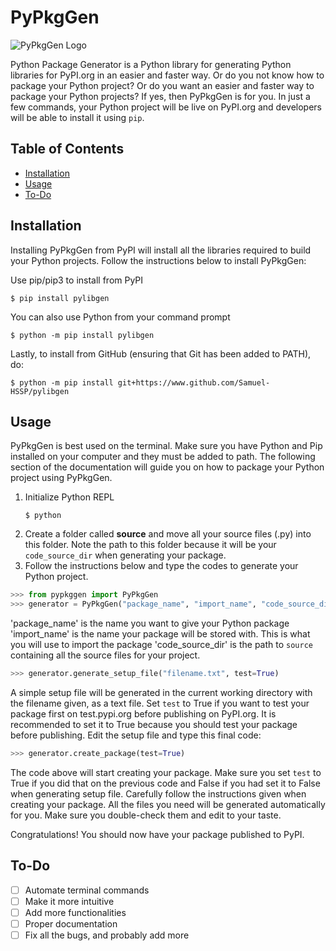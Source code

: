 # PyPkgGen
![PyPkgGen Logo](https://i.ibb.co/kBf4T8c/pypkggen.png)

Python Package Generator is a Python library for generating Python libraries for PyPI.org in an easier and faster way.
Or do you not know how to package your Python project? Or do you want an easier and faster way to package your Python projects? If yes, then PyPkgGen is for you.
In just a few commands, your Python project will be live on PyPI.org and developers will be able to install it using ```pip```.


## Table of Contents
- [Installation](https://github.com/Samuel-HSSP/pypkggen/blob/main/README.md/#installation)
- [Usage](https://github.com/Samuel-HSSP/pypkggen/blob/main/README.md/#usage)
- [To-Do](https://github.com/Samuel-HSSP/pypkggen/blob/main/README.md/#to-do)


## Installation
Installing PyPkgGen from PyPI will install all the libraries required to build your Python projects.
Follow the instructions below to install PyPkgGen:

Use pip/pip3 to install from PyPI
```
$ pip install pylibgen
```
You can also use Python from your command prompt
```
$ python -m pip install pylibgen
```
Lastly, to install from GitHub (ensuring that Git has been added to PATH), do:
```
$ python -m pip install git+https://www.github.com/Samuel-HSSP/pylibgen
```

## Usage
PyPkgGen is best used on the terminal. Make sure you have Python and Pip installed on your computer and they must be added to path. The following section of the documentation will guide you on how to package your Python project using PyPkgGen.

1. Initialize Python REPL
    ```
    $ python
    ```
2. Create a folder called **source** and move all your source files (.py) into this folder. Note the path to this folder because it will be your `code_source_dir` when generating your package.
3. Follow the instructions below and type the codes to generate your Python project.
```python
>>> from pypkggen import PyPkgGen
>>> generator = PyPkgGen("package_name", "import_name", "code_source_dir")
```

'package_name' is the name you want to give your Python package
'import_name' is the name your package will be stored with. This is what you will use to import the package
'code_source_dir' is the path to `source` containing all the source files for your project.

```python
>>> generator.generate_setup_file("filename.txt", test=True)
```
A simple setup file will be generated in the current working directory with the filename given, as a text file.
Set `test` to True if you want to test your package first on test.pypi.org before publishing on PyPI.org. It is recommended to set it to True because you should test your package before publishing.
Edit the setup file and type this final code:

```python
>>> generator.create_package(test=True)
```

The code above will start creating your package. Make sure you set `test` to True if you did that on the previous code and False if you had set it to False when generating setup file.
Carefully follow the instructions given when creating your package. All the files you need will be generated automatically for you. Make sure you double-check them and edit to your taste.

Congratulations! You should now have your package published to PyPI.


## To-Do
- [ ] Automate terminal commands
- [ ] Make it more intuitive
- [ ] Add more functionalities
- [ ] Proper documentation
- [ ] Fix all the bugs, and probably add more
